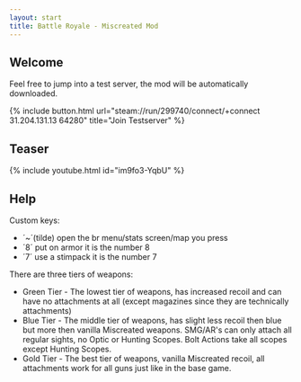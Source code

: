 ```yaml
---
layout: start
title: Battle Royale - Miscreated Mod
---
```


## Welcome

Feel free to jump into a test server, the mod will be automatically downloaded.

{% include button.html url="steam://run/299740/connect/+connect 31.204.131.13 64280" title="Join Testserver" %}

## Teaser
{% include youtube.html id="im9fo3-YqbU" %}

## Help
Custom keys:
* ´~´(tilde) open the br menu/stats screen/map you press 
* ´8´ put on armor it is the number 8
* ´7´ use a stimpack it is the number 7

There are three tiers of weapons:
* Green Tier - The lowest tier of weapons, has increased recoil and can have no attachments at all (except magazines since they are technically attachments)
* Blue Tier - The middle tier of weapons, has slight less recoil then blue but more then vanilla Miscreated weapons.  SMG/AR's can only attach all regular sights, no Optic or Hunting Scopes.  Bolt Actions take all scopes except Hunting Scopes.  
* Gold Tier - The best tier of weapons, vanilla Miscreated recoil, all attachments work for all guns just like in the base game.

